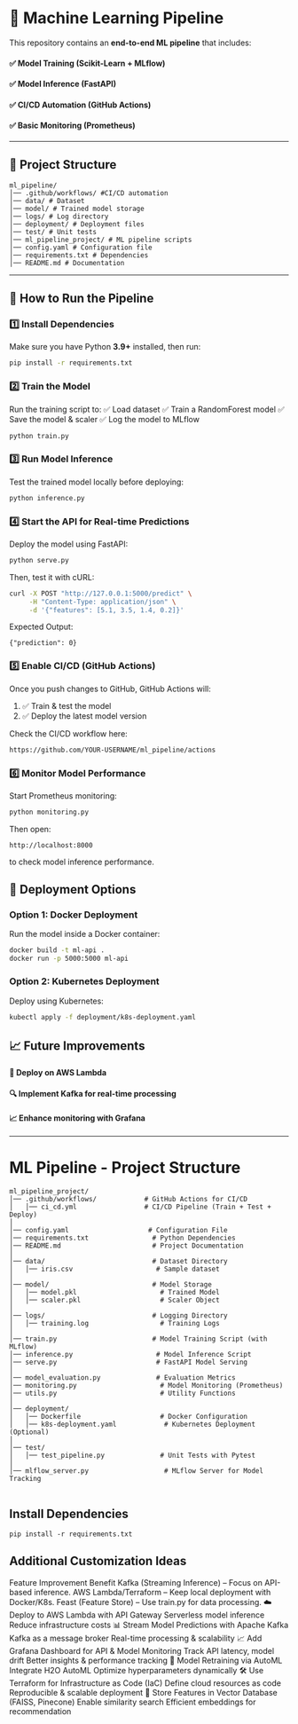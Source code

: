 
# 🧠 Machine Learning Pipeline

This repository contains an **end-to-end ML pipeline** that includes:
#### ✅ Model Training (**Scikit-Learn + MLflow**)  
#### ✅ Model Inference (**FastAPI**)  
#### ✅ CI/CD Automation (**GitHub Actions**)  
#### ✅ Basic Monitoring (**Prometheus**)  

---

## 📂 Project Structure

```text
ml_pipeline/ 
│── .github/workflows/ #CI/CD automation 
│── data/ # Dataset 
│── model/ # Trained model storage 
│── logs/ # Log directory 
│── deployment/ # Deployment files 
│── test/ # Unit tests 
│── ml_pipeline_project/ # ML pipeline scripts 
│── config.yaml # Configuration file 
│── requirements.txt # Dependencies 
│── README.md # Documentation

```

---

## 🚀 How to Run the Pipeline

### 1️⃣ **Install Dependencies**
Make sure you have Python **3.9+** installed, then run:
```bash
pip install -r requirements.txt
```

### 2️⃣ Train the Model
Run the training script to: ✅ Load dataset
✅ Train a RandomForest model
✅ Save the model & scaler
✅ Log the model to MLflow

```bash
python train.py
```

### 3️⃣ Run Model Inference
Test the trained model locally before deploying:

```bash
python inference.py
```

### 4️⃣ Start the API for Real-time Predictions
Deploy the model using FastAPI:

```bash
python serve.py
```

Then, test it with cURL:

```bash
curl -X POST "http://127.0.0.1:5000/predict" \
     -H "Content-Type: application/json" \
     -d '{"features": [5.1, 3.5, 1.4, 0.2]}'
```

Expected Output:
```code
{"prediction": 0}
```
### 5️⃣ Enable CI/CD (GitHub Actions)
Once you push changes to GitHub, GitHub Actions will: 
1. ✅ Train & test the model
2. ✅ Deploy the latest model version

Check the CI/CD workflow here:

```bash
https://github.com/YOUR-USERNAME/ml_pipeline/actions
```
### 6️⃣ Monitor Model Performance
Start Prometheus monitoring:

```bash
python monitoring.py
```
Then open:

```code
http://localhost:8000
```
to check model inference performance.

## 📌 Deployment Options

### Option 1: Docker Deployment

Run the model inside a Docker container:

```bash
docker build -t ml-api .
docker run -p 5000:5000 ml-api
```

### Option 2: Kubernetes Deployment
Deploy using Kubernetes:

```bash
kubectl apply -f deployment/k8s-deployment.yaml
```

## 📈 Future Improvements

#### 🚀 Deploy on AWS Lambda
#### 🔍 Implement Kafka for real-time processing
#### 📈 Enhance monitoring with Grafana


---
# ML Pipeline - Project Structure

```text
ml_pipeline_project/
│── .github/workflows/            # GitHub Actions for CI/CD
│   │── ci_cd.yml                 # CI/CD Pipeline (Train + Test + Deploy)
│
│── config.yaml                    # Configuration File
│── requirements.txt                # Python Dependencies
│── README.md                       # Project Documentation
│
│── data/                           # Dataset Directory
│   │── iris.csv                     # Sample dataset
│
│── model/                          # Model Storage
│   │── model.pkl                     # Trained Model
│   │── scaler.pkl                    # Scaler Object
│
│── logs/                           # Logging Directory
│   │── training.log                  # Training Logs
│
│── train.py                        # Model Training Script (with MLflow)
│── inference.py                     # Model Inference Script
│── serve.py                         # FastAPI Model Serving
│
│── model_evaluation.py              # Evaluation Metrics
│── monitoring.py                     # Model Monitoring (Prometheus)
│── utils.py                          # Utility Functions
│
│── deployment/
│   │── Dockerfile                    # Docker Configuration
│   │── k8s-deployment.yaml            # Kubernetes Deployment (Optional)
│
│── test/
│   │── test_pipeline.py              # Unit Tests with Pytest
│
│── mlflow_server.py                   # MLflow Server for Model Tracking


```
## Install Dependencies
```text
pip install -r requirements.txt
```

## Additional Customization Ideas
Feature	Improvement	Benefit
Kafka (Streaming Inference) – Focus on API-based inference.
AWS Lambda/Terraform – Keep local deployment with Docker/K8s.
Feast (Feature Store) – Use train.py for data processing.
☁️ Deploy to AWS Lambda with API Gateway	Serverless model inference	Reduce infrastructure costs
📊 Stream Model Predictions with Apache Kafka	Kafka as a message broker	Real-time processing & scalability
📈 Add Grafana Dashboard for API & Model Monitoring	Track API latency, model drift	Better insights & performance tracking
🔄 Model Retraining via AutoML	Integrate H2O AutoML	Optimize hyperparameters dynamically
🛠 Use Terraform for Infrastructure as Code (IaC)	Define cloud resources as code	Reproducible & scalable deployment
💾 Store Features in Vector Database (FAISS, Pinecone)	Enable similarity search	Efficient embeddings for recommendation